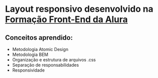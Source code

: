 # Layout responsivo desenvolvido na [Formação Front-End da Alura](https://cursos.alura.com.br/formacao-front-end)

## Conceitos aprendido:

- Metodologia Atomic Design
- Metodologia BEM
- Organização e estrutura de arquivos .css
- Separação de responsabilidades
- Responsividade
